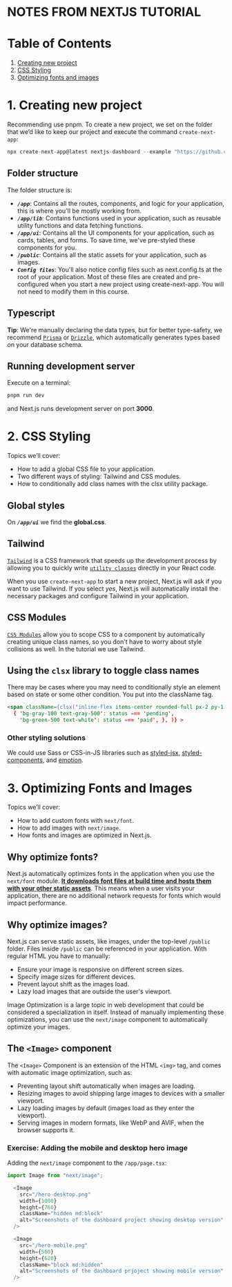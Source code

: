 # **NOTES FROM NEXTJS TUTORIAL**

# Table of Contents
1. [Creating new project](#chapter1)
2. [CSS Styling](#chapter2)
3. [Optimizing fonts and images](#chapter3)

<div id='chapter1'/>

# 1. Creating new project
Recommending use pnpm. To create a new project, we set on the folder that we’d like to keep our project and execute the command `create-next-app`:

```typescript 
npx create-next-app@latest nextjs-dashboard --example "https://github.com/vercel/next-learn/tree/main/dashboard/starter-example" –use-pnpm
```

## Folder structure
The folder structure is:
* **_`/app`_**: Contains all the routes, components, and logic for your application, this is where you'll be mostly working from.
* **_`/app/lib`_**: Contains functions used in your application, such as reusable utility functions and data fetching functions.
* **_`/app/ui`_**: Contains all the UI components for your application, such as cards, tables, and forms. To save time, we've pre-styled these components for you.
* **_`/public`_**: Contains all the static assets for your application, such as images.
* **_`Config files`_**: You'll also notice config files such as next.config.ts at the root of your application. Most of these files are created and pre-configured when you start a new project using create-next-app. You will not need to modify them in this course.

## Typescript
**Tip**: We're manually declaring the data types, but for better type-safety, we recommend [`Prisma`](https://prisma.io) or [`Drizzle`](https://orm.drizzle.team/), which automatically generates types based on your database schema.

## Running development server
Execute on a terminal: 
```typescript 
pnpm run dev 
``` 
and Next.js runs development server on port **3000**.

<div id='chapter2'/>

# 2. CSS Styling 
Topics we’ll cover:

* How to add a global CSS file to your application.
* Two different ways of styling: Tailwind and CSS modules.
* How to conditionally add class names with the clsx utility package.

## Global styles
On **_`/app/ui`_** we find the **global.css**.

## Tailwind
[`Tailwind`](https://tailwindcss.com) is a CSS framework that speeds up the development process by allowing you to quickly write [`utility classes`](https://tailwindcss.com/docs/styling-with-utility-classes) directly in your React code. 

When you use `create-next-app` to start a new project, Next.js will ask if you want to use Tailwind. If you select _yes_, Next.js will automatically install the necessary packages and configure Tailwind in your application.

## CSS Modules
[`CSS Modules`](https://nextjs.org/docs/app/getting-started/css) allow you to scope CSS to a component by automatically creating unique class names, so you don't have to worry about style collisions as well. In the tutorial we use Tailwind.

## Using the `clsx` library to toggle class names

There may be cases where you may need to conditionally style an element based on state or some other condition. You put into the className tag.

```html
<span className={clsx('inline-flex items-center rounded-full px-2 py-1 text-sm', 
  { 'bg-gray-100 text-gray-500': status === 'pending', 
    'bg-green-500 text-white': status === 'paid', }, )} >
```

### Other styling solutions 
We could use Sass or CSS-in-JS libraries such as [styled-jsx](https://github.com/vercel/styled-jsx), [styled-components](https://github.com/vercel/next.js/tree/canary/examples/with-styled-components), and [emotion](https://github.com/vercel/next.js/tree/canary/examples/with-emotion).

<div id='chapter3'/>

# 3. Optimizing Fonts and Images
Topics we’ll cover:

* How to add custom fonts with `next/font`.
* How to add images with `next/image`.
* How fonts and images are optimized in Next.js.

## Why optimize fonts?

Next.js automatically optimizes fonts in the application when you use the `next/font` module. <u>**It downloads font files at build time and hosts them with your other static assets**</u>. This means when a user visits your application, there are no additional network requests for fonts which would impact performance.

## Why optimize images?

Next.js can serve static assets, like images, under the top-level `/public` folder. Files inside `/public` can be referenced in your application. With regular HTML you have to manually: 
* Ensure your image is responsive on different screen sizes.
* Specify image sizes for different devices.
* Prevent layout shift as the images load.
* Lazy load images that are outside the user's viewport.

Image Optimization is a large topic in web development that could be considered a specialization in itself. Instead of manually implementing these optimizations, you can use the `next/image` component to automatically optimize your images.

## The `<Image>` component

The `<Image>` Component is an extension of the HTML `<img>` tag, and comes with automatic image optimization, such as:

* Preventing layout shift automatically when images are loading.
* Resizing images to avoid shipping large images to devices with a smaller viewport.
* Lazy loading images by default (images load as they enter the viewport).
* Serving images in modern formats, like WebP and AVIF, when the browser supports it.

### Exercise: Adding the mobile and desktop hero image

Adding the `next/image` component to the `/app/page.tsx`:

```typescript
import Image from "next/image";
```

```typescript
  <Image
    src="/hero-desktop.png"
    width={1000}
    height={760}
    className="hidden md:block"
    alt="Screenshots of the dashboard project showing desktop version"
  />
```

```typescript 
  <Image
    src="/hero-mobile.png"
    width={560}
    height={620}
    className="block md:hidden"
    alt="Screenshots of the dashboard prjoject showing mobile version"
  />
```